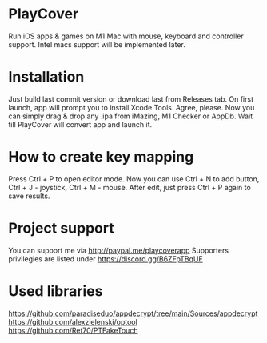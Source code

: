 # PlayCover
Run iOS apps & games on M1 Mac with mouse, keyboard and controller support. 
Intel macs support will be implemented later.

# Installation

Just build last commit version or download last from Releases tab.
On first launch, app will prompt you to install Xcode Tools. Agree, please.
Now you can simply drag & drop any .ipa from iMazing, M1 Checker or AppDb.
Wait till PlayCover will convert app and launch it.

# How to create key mapping

Press Ctrl + P to open editor mode.
Now you can use Ctrl + N to add button, Ctrl + J - joystick, Ctrl + M - mouse.
After edit, just press Ctrl + P again to save results.

# Project support

You can support me via http://paypal.me/playcoverapp
Supporters privilegies are listed under https://discord.gg/B6ZFpTBqUF

# Used libraries

https://github.com/paradiseduo/appdecrypt/tree/main/Sources/appdecrypt
https://github.com/alexzielenski/optool
https://github.com/Ret70/PTFakeTouch


